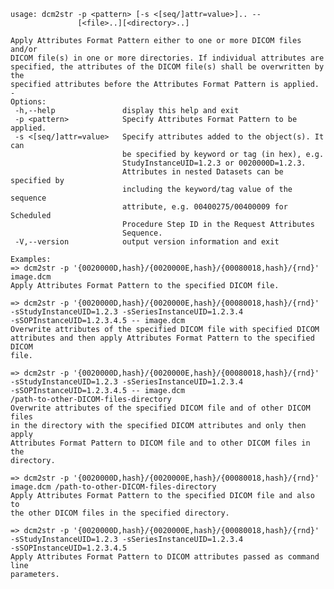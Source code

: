     usage: dcm2str -p <pattern> [-s <[seq/]attr=value>].. --
                   [<file>..][<directory>..]
    
    Apply Attributes Format Pattern either to one or more DICOM files and/or
    DICOM file(s) in one or more directories. If individual attributes are
    specified, the attributes of the DICOM file(s) shall be overwritten by the
    specified attributes before the Attributes Format Pattern is applied.
    -
    Options:
     -h,--help               display this help and exit
     -p <pattern>            Specify Attributes Format Pattern to be applied.
     -s <[seq/]attr=value>   Specify attributes added to the object(s). It can
                             be specified by keyword or tag (in hex), e.g.
                             StudyInstanceUID=1.2.3 or 0020000D=1.2.3.
                             Attributes in nested Datasets can be specified by
                             including the keyword/tag value of the sequence
                             attribute, e.g. 00400275/00400009 for Scheduled
                             Procedure Step ID in the Request Attributes
                             Sequence.
     -V,--version            output version information and exit
    
    Examples:
    => dcm2str -p '{0020000D,hash}/{0020000E,hash}/{00080018,hash}/{rnd}'
    image.dcm
    Apply Attributes Format Pattern to the specified DICOM file.
    
    => dcm2str -p '{0020000D,hash}/{0020000E,hash}/{00080018,hash}/{rnd}'
    -sStudyInstanceUID=1.2.3 -sSeriesInstanceUID=1.2.3.4
    -sSOPInstanceUID=1.2.3.4.5 -- image.dcm
    Overwrite attributes of the specified DICOM file with specified DICOM
    attributes and then apply Attributes Format Pattern to the specified DICOM
    file.
    
    => dcm2str -p '{0020000D,hash}/{0020000E,hash}/{00080018,hash}/{rnd}'
    -sStudyInstanceUID=1.2.3 -sSeriesInstanceUID=1.2.3.4
    -sSOPInstanceUID=1.2.3.4.5 -- image.dcm
    /path-to-other-DICOM-files-directory
    Overwrite attributes of the specified DICOM file and of other DICOM files
    in the directory with the specified DICOM attributes and only then apply
    Attributes Format Pattern to DICOM file and to other DICOM files in the
    directory.
    
    => dcm2str -p '{0020000D,hash}/{0020000E,hash}/{00080018,hash}/{rnd}'
    image.dcm /path-to-other-DICOM-files-directory
    Apply Attributes Format Pattern to the specified DICOM file and also to
    the other DICOM files in the specified directory.
    
    => dcm2str -p '{0020000D,hash}/{0020000E,hash}/{00080018,hash}/{rnd}'
    -sStudyInstanceUID=1.2.3 -sSeriesInstanceUID=1.2.3.4
    -sSOPInstanceUID=1.2.3.4.5
    Apply Attributes Format Pattern to DICOM attributes passed as command line
    parameters.
